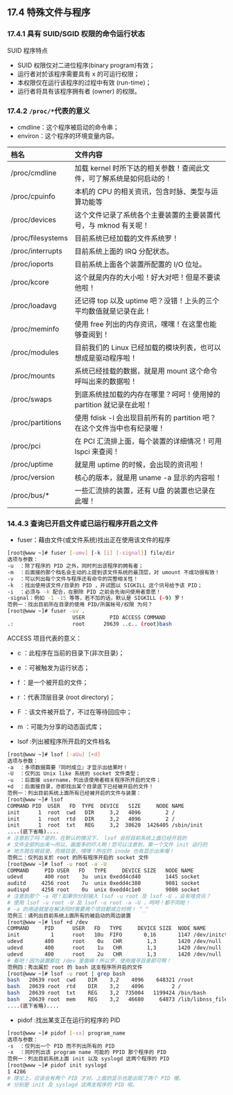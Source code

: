 ## **17.4 特殊文件与程序**

### **17.4.1 具有 SUID/SGID 权限的命令运行状态**

SUID 程序特点
* SUID 权限仅对二进位程序(binary program)有效；
* 运行者对於该程序需要具有 x 的可运行权限；
* 本权限仅在运行该程序的过程中有效 (run-time)；
* 运行者将具有该程序拥有者 (owner) 的权限。

### **17.4.2 `/proc/*`代表的意义**
  * cmdline：这个程序被启动的命令串；
  * environ：这个程序的环境变量内容。

档名  |  文件内容
:---|:---
/proc/cmdline | 加载 kernel 时所下达的相关参数！查阅此文件，可了解系统是如何启动的！
/proc/cpuinfo |	本机的 CPU 的相关资讯，包含时脉、类型与运算功能等
/proc/devices |	这个文件记录了系统各个主要装置的主要装置代号，与 mknod 有关呢！
/proc/filesystems |	目前系统已经加载的文件系统罗！
/proc/interrupts  |	目前系统上面的 IRQ 分配状态。
/proc/ioports |	目前系统上面各个装置所配置的 I/O 位址。
/proc/kcore |	这个就是内存的大小啦！好大对吧！但是不要读他啦！
/proc/loadavg |	还记得 top 以及 uptime 吧？没错！上头的三个平均数值就是记录在此！
/proc/meminfo |	使用 free 列出的内存资讯，嘿嘿！在这里也能够查阅到！
/proc/modules |	目前我们的 Linux 已经加载的模块列表，也可以想成是驱动程序啦！
/proc/mounts  |	系统已经挂载的数据，就是用 mount 这个命令呼叫出来的数据啦！
/proc/swaps |	到底系统挂加载的内存在哪里？呵呵！使用掉的 partition 就记录在此啦！
/proc/partitions  |	使用 fdisk -l 会出现目前所有的 partition 吧？在这个文件当中也有纪录喔！
/proc/pci |	在 PCI 汇流排上面，每个装置的详细情况！可用 lspci 来查阅！
/proc/uptime  |	就是用 uptime 的时候，会出现的资讯啦！
/proc/version |	核心的版本，就是用 uname -a 显示的内容啦！
/proc/bus/* |	一些汇流排的装置，还有 U盘 的装置也记录在此喔！

### **14.4.3 查询已开启文件或已运行程序开启之文件**

* fuser：藉由文件(或文件系统)找出正在使用该文件的程序
```bash
[root@www ~]# fuser [-umv] [-k [i] [-signal]] file/dir
选项与参数：
-u  ：除了程序的 PID 之外，同时列出该程序的拥有者；
-m  ：后面接的那个档名会主动的上提到该文件系统的最顶层，对 umount 不成功很有效！
-v  ：可以列出每个文件与程序还有命令的完整相关性！
-k  ：找出使用该文件/目录的 PID ，并试图以 SIGKILL 这个讯号给予该 PID；
-i  ：必须与 -k 配合，在删除 PID 之前会先询问使用者意愿！
-signal：例如 -1 -15 等等，若不加的话，默认是 SIGKILL (-9) 罗！
范例一：找出目前所在目录的使用 PID/所属帐号/权限 为何？
[root@www ~]# fuser -uv .
                     USER        PID ACCESS COMMAND
.:                   root      20639 ..c.. (root)bash
```
 ACCESS 项目代表的意义：
  * c ：此程序在当前的目录下(非次目录)；
  * e ：可被触发为运行状态；
  * f ：是一个被开启的文件；
  * r ：代表顶层目录 (root directory)；
  * F ：该文件被开启了，不过在等待回应中；
  * m ：可能为分享的动态函式库；

* lsof :列出被程序所开启的文件档名
```bash
[root@www ~]# lsof [-aUu] [+d]
选项与参数：
-a  ：多项数据需要『同时成立』才显示出结果时！
-U  ：仅列出 Unix like 系统的 socket 文件类型；
-u  ：后面接 username，列出该使用者相关程序所开启的文件；
+d  ：后面接目录，亦即找出某个目录底下已经被开启的文件！
范例一：列出目前系统上面所有已经被开启的文件与装置：
[root@www ~]# lsof
COMMAND PID  USER   FD  TYPE  DEVICE   SIZE     NODE NAME
init      1  root  cwd   DIR     3,2   4096        2 /
init      1  root  rtd   DIR     3,2   4096        2 /
init      1  root  txt   REG     3,2  38620  1426405 /sbin/init
....(底下省略)....
# 注意到了吗？是的，在默认的情况下， lsof 会将目前系统上面已经开启的
# 文件全部列出来～所以，画面多的吓人啊！您可以注意到，第一个文件 init 运行的
# 地方就在根目录，而根目录，嘿嘿！所在的 inode 也有显示出来喔！
范例二：仅列出关於 root 的所有程序开启的 socket 文件
[root@www ~]# lsof -u root -a -U
COMMAND     PID USER   FD   TYPE     DEVICE SIZE   NODE NAME
udevd       400 root    3u  unix 0xedd4cd40        1445 socket
auditd     4256 root    7u  unix 0xedd4c380        9081 socket
audispd    4258 root    0u  unix 0xedd4c1e0        9080 socket
# 注意到那个 -a 吧！如果你分别输入 lsof -u root 及 lsof -U ，会有啥资讯？
# 使用 lsof -u root -U 及 lsof -u root -a -U ，呵呵！都不同啦！
# -a 的用途就是在解决同时需要两个项目都成立时啊！ ^_^
范例三：请列出目前系统上面所有的被启动的周边装置
[root@www ~]# lsof +d /dev
COMMAND     PID      USER   FD   TYPE     DEVICE SIZE  NODE NAME
init          1      root   10u  FIFO       0,16       1147 /dev/initctl
udevd       400      root    0u   CHR        1,3       1420 /dev/null
udevd       400      root    1u   CHR        1,3       1420 /dev/null
udevd       400      root    2u   CHR        1,3       1420 /dev/null
# 看吧！因为装置都在 /dev 里面嘛！所以罗，使用搜寻目录即可啊！
范例四：秀出属於 root 的 bash 这支程序所开启的文件
[root@www ~]# lsof -u root | grep bash
bash   20639 root  cwd    DIR    3,2    4096    648321 /root
bash   20639 root  rtd    DIR    3,2    4096         2 /
bash   20639 root  txt    REG    3,2  735004   1199424 /bin/bash
bash   20639 root  mem    REG    3,2   46680     64873 /lib/libnss_files-2.5.so
....(底下省略)....
```

* pidof :找出某支正在运行的程序的 PID
```bash
[root@www ~]# pidof [-sx] program_name
选项与参数：
-s  ：仅列出一个 PID 而不列出所有的 PID
-x  ：同时列出该 program name 可能的 PPID 那个程序的 PID
范例一：列出目前系统上面 init 以及 syslogd 这两个程序的 PID
[root@www ~]# pidof init syslogd
1 4286
# 理论上，应该会有两个 PID 才对。上面的显示也是出现了两个 PID 喔。
# 分别是 init 及 syslogd 这两支程序的 PID 啦。
```
